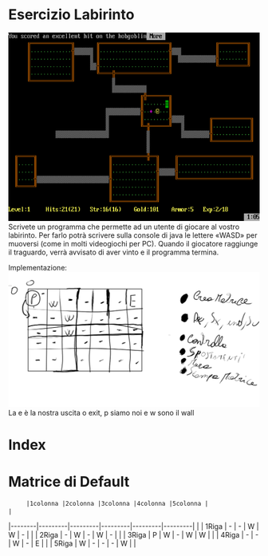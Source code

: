 # Esercizio Labirinto 
<img src="rogue.png"> 
Scrivete un programma che permette ad un utente di giocare al vostro labirinto. Per farlo potrà scrivere sulla console di java le lettere «WASD» per muoversi (come in molti videogiochi per PC). Quando il giocatore raggiunge il traguardo, verrà avvisato di aver vinto e il programma termina.

Implementazione:
<img src="lab.png"> 
La e è la nostra uscita o exit, p siamo noi e w sono il wall
# Index

# Matrice di Default

         |1colonna |2colonna |3colonna |4colonna |5colonna |                                                              |
|--------|---------|---------|---------|---------|---------|                                                              |
| 1Riga  | -	 |  -      |  W      |   W     |   -     |                                                              |
| 2Riga  | -	 |   W     |   -     |    W    |   -     |                                                              |
| 3Riga  | P	 |  W      |    -    |    W    |    W    |                                                              |
| 4Riga  | -	 |  -      |  W      |   -     |    E    |                                                              |
| 5Riga  | W	 |    -    |     -   |   -     |  W      |                                                              |


